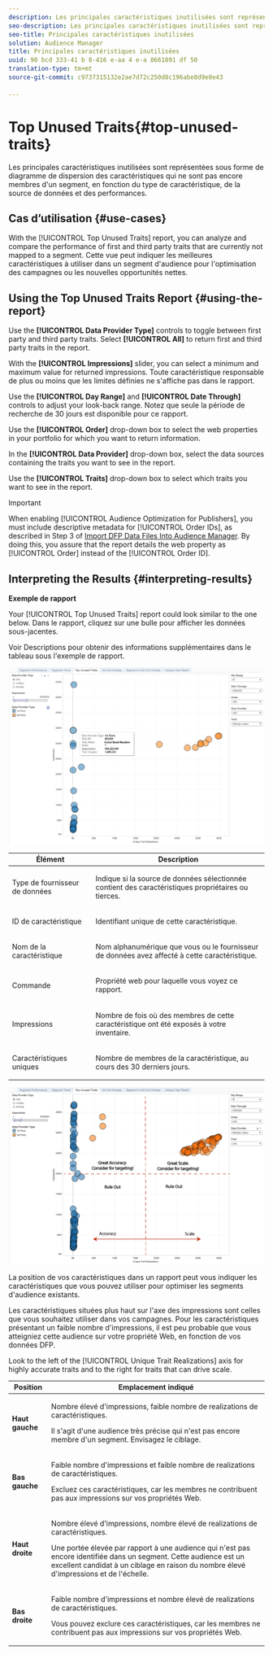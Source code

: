 ```yaml
---
description: Les principales caractéristiques inutilisées sont représentées sous forme de diagramme de dispersion des caractéristiques qui ne sont pas encore membres d'un segment, en fonction du type de caractéristique, de la source de données et des performances.
seo-description: Les principales caractéristiques inutilisées sont représentées sous forme de diagramme de dispersion des caractéristiques qui ne sont pas encore membres d'un segment, en fonction du type de caractéristique, de la source de données et des performances.
seo-title: Principales caractéristiques inutilisées
solution: Audience Manager
title: Principales caractéristiques inutilisées
uuid: 90 bcd 333-41 b 8-416 e-aa 4 e-a 8661891 df 50
translation-type: tm+mt
source-git-commit: c9737315132e2ae7d72c250d8c196abe8d9e0e43

---
```



# Top Unused Traits{#top-unused-traits}

Les principales caractéristiques inutilisées sont représentées sous forme de diagramme de dispersion des caractéristiques qui ne sont pas encore membres d&#39;un segment, en fonction du type de caractéristique, de la source de données et des performances.

## Cas d’utilisation {#use-cases}

With the [!UICONTROL Top Unused Traits] report, you can analyze and compare the performance of first and third party traits that are currently not mapped to a segment. Cette vue peut indiquer les meilleures caractéristiques à utiliser dans un segment d&#39;audience pour l&#39;optimisation des campagnes ou les nouvelles opportunités nettes.

## Using the Top Unused Traits Report {#using-the-report}

Use the **[!UICONTROL Data Provider Type]** controls to toggle between first party and third party traits. Select **[!UICONTROL All]** to return first and third party traits in the report.

With the **[!UICONTROL Impressions]** slider, you can select a minimum and maximum value for returned impressions. Toute caractéristique responsable de plus ou moins que les limites définies ne s&#39;affiche pas dans le rapport.

Use the **[!UICONTROL Day Range]** and **[!UICONTROL Date Through]** controls to adjust your look-back range. Notez que seule la période de recherche de 30 jours est disponible pour ce rapport.

Use the **[!UICONTROL Order]** drop-down box to select the web properties in your portfolio for which you want to return information.

In the **[!UICONTROL Data Provider]** drop-down box, select the data sources containing the traits you want to see in the report.

Use the **[!UICONTROL Traits]** drop-down box to select which traits you want to see in the report.

>[!IMPORTANT]
>
>When enabling [!UICONTROL Audience Optimization for Publishers], you must include descriptive metadata for [!UICONTROL Order IDs], as described in Step 3 of [Import DFP Data Files Into Audience Manager](../../../reporting/audience-optimization-reports/aor-publishers/import-dfp.md). By doing this, you assure that the report details the web property as [!UICONTROL Order] instead of the [!UICONTROL Order ID].

## Interpreting the Results {#interpreting-results}

**Exemple de rapport**

Your [!UICONTROL Top Unused Traits] report could look similar to the one below. Dans le rapport, cliquez sur une bulle pour afficher les données sous-jacentes.

Voir Descriptions pour obtenir des informations supplémentaires dans le tableau sous l&#39;exemple de rapport.

![](assets/publisher_unused_traits.png)

<table id="table_AFE2540583C34835B04584693ADFD26A"> 
 <thead> 
  <tr> 
   <th colname="col1" class="entry"> Élément </th> 
   <th colname="col2" class="entry"> Description </th> 
  </tr>
 </thead>
 <tbody> 
  <tr> 
   <td colname="col1"> <p><span class="wintitle"> Type de fournisseur de données</span> </p> </td> 
   <td colname="col2"> <p>Indique si la source de données sélectionnée contient des caractéristiques propriétaires ou tierces. </p> </td> 
  </tr> 
  <tr> 
   <td colname="col1"> <p><span class="wintitle"> ID de caractéristique</span> </p> </td> 
   <td colname="col2"> <p>Identifiant unique de cette caractéristique. </p> </td> 
  </tr> 
  <tr> 
   <td colname="col1"> <p><span class="wintitle"> Nom de la caractéristique</span> </p> </td> 
   <td colname="col2"> <p>Nom alphanumérique que vous ou le fournisseur de données avez affecté à cette caractéristique. </p> </td> 
  </tr> 
  <tr> 
   <td colname="col1"> <p><span class="wintitle"> Commande</span> </p> </td> 
   <td colname="col2"> <p>Propriété web pour laquelle vous voyez ce rapport. </p> </td> 
  </tr> 
  <tr> 
   <td colname="col1"> <p><span class="wintitle"> Impressions</span> </p> </td> 
   <td colname="col2"> <p>Nombre de fois où des membres de cette caractéristique ont été exposés à votre inventaire. </p> </td> 
  </tr> 
  <tr> 
   <td colname="col1"> <p><span class="wintitle"> Caractéristiques uniques</span> </p> </td> 
   <td colname="col2"> <p>Nombre de membres de la caractéristique, au cours des 30 derniers jours. </p> </td> 
  </tr> 
 </tbody> 
</table>

![](assets/publisher_unused_traits_final.png)

La position de vos caractéristiques dans un rapport peut vous indiquer les caractéristiques que vous pouvez utiliser pour optimiser les segments d&#39;audience existants.

Les caractéristiques situées plus haut sur l&#39;axe des impressions sont celles que vous souhaitez utiliser dans vos campagnes. Pour les caractéristiques présentant un faible nombre d&#39;impressions, il est peu probable que vous atteigniez cette audience sur votre propriété Web, en fonction de vos données DFP.

Look to the left of the [!UICONTROL Unique Trait Realizations] axis for highly accurate traits and to the right for traits that can drive scale.

<table id="table_A29253B30DFA4CD7B3B7C320DE0BDEA4"> 
 <thead> 
  <tr> 
   <th colname="col1" class="entry"> Position </th> 
   <th colname="col2" class="entry"> Emplacement indiqué </th> 
  </tr> 
 </thead>
 <tbody> 
  <tr> 
   <td colname="col1"> <p> <b>Haut gauche</b> </p> </td> 
   <td colname="col2"> <p>Nombre élevé d'impressions, faible nombre de realizations de caractéristiques. </p> <p>Il s'agit d'une audience très précise qui n'est pas encore membre d'un segment. Envisagez le ciblage. </p> </td> 
  </tr> 
  <tr> 
   <td colname="col1"> <p> <b>Bas gauche</b> </p> </td> 
   <td colname="col2"> <p>Faible nombre d'impressions et faible nombre de realizations de caractéristiques. </p> <p> Excluez ces caractéristiques, car les membres ne contribuent pas aux impressions sur vos propriétés Web. </p> </td> 
  </tr> 
  <tr> 
   <td colname="col1"> <p> <b>Haut droite</b> </p> </td> 
   <td colname="col2"> <p>Nombre élevé d'impressions, nombre élevé de realizations de caractéristiques. </p> <p>Une portée élevée par rapport à une audience qui n'est pas encore identifiée dans un segment. Cette audience est un excellent candidat à un ciblage en raison du nombre élevé d'impressions et de l'échelle. </p> </td> 
  </tr> 
  <tr> 
   <td colname="col1"> <p> <b>Bas droite</b> </p> </td> 
   <td colname="col2"> <p>Faible nombre d'impressions et nombre élevé de realizations de caractéristiques. </p> <p> Vous pouvez exclure ces caractéristiques, car les membres ne contribuent pas aux impressions sur vos propriétés Web. </p> </td> 
  </tr> 
 </tbody> 
</table>
